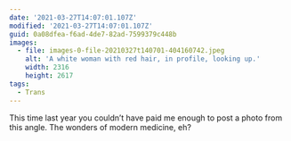 ```yaml
---
date: '2021-03-27T14:07:01.107Z'
modified: '2021-03-27T14:07:01.107Z'
guid: 0a08dfea-f6ad-4de7-82ad-7599379c448b
images:
  - file: images-0-file-20210327t140701-404160742.jpeg
    alt: 'A white woman with red hair, in profile, looking up.'
    width: 2316
    height: 2617
tags:
  - Trans
---
```

This time last year you couldn’t have paid me enough to post a photo from this angle. The wonders of modern medicine, eh?
